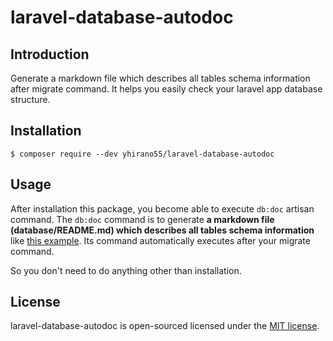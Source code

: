 # laravel-database-autodoc

## Introduction

Generate a markdown file which describes all tables schema information after migrate command.
It helps you easily check your laravel app database structure.

## Installation

    $ composer require --dev yhirano55/laravel-database-autodoc

## Usage

After installation this package, you become able to execute `db:doc` artisan command.
The `db:doc` command is to generate **a markdown file (database/README.md) which describes all tables schema information** like [this example](EXAMPLE.md).
Its command automatically executes after your migrate command.

So you don't need to do anything other than installation.

## License

laravel-database-autodoc is open-sourced licensed under the [MIT license](LICENSE.md).
